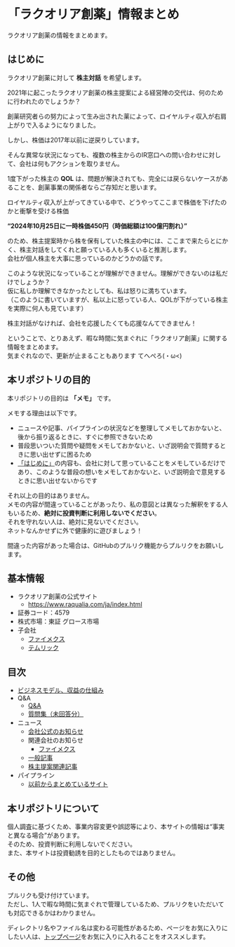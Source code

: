# 「ラクオリア創薬」情報まとめ

ラクオリア創薬の情報をまとめます。

## はじめに

ラクオリア創薬に対して **株主対話** を希望します。

2021年に起こったラクオリア創薬の株主提案による経営陣の交代は、何のために行われたのでしょうか？

創薬研究者らの努力によって生み出された薬によって、ロイヤルティ収入が右肩上がりで入るようになりました。

しかし、株価は2017年以前に逆戻りしています。

そんな異常な状況になっても、複数の株主からのIR窓口への問い合わせに対して、会社は何もアクションを取りません。

1度下がった株主の **QOL** は、問題が解決されても、完全には戻らないケースがあることを、創薬事業の関係者ならご存知だと思います。

ロイヤルティ収入が上がってきている中で、どうやってここまで株価を下げたのかと衝撃を受ける株価

**“2024年10月25日に一時株価450円（時価総額は100億円割れ）”**

のため、株主提案時から株を保有していた株主の中には、ここまで来たらとにかく、株主対話をしてくれと願っている人も多くいると推測します。  
会社が個人株主を大事に思っているのかどうかの話です。

このような状況になっていることが理解ができません。理解ができないのは私だけでしょうか？  
仮に私しか理解できなかったとしても、私は怒りに満ちています。  
（このように書いていますが、私以上に怒っている人、QOLが下がっている株主を実際に何人も見ています）

株主対話がなければ、会社を応援したくても応援なんてできません！

ということで、とりあえず、暇な時間に気まぐれに「ラクオリア創薬」に関する情報をまとめます。  
気まぐれなので、更新が止まることもあります てへぺろ(・ω<)

## 本リポジトリの目的

本リポジトリの目的は **「メモ」** です。

メモする理由は以下です。

- ニュースや記事、パイプラインの状況などを整理してメモしておかないと、後から振り返るときに、すぐに参照できないため
- 普段思いついた質問や疑問をメモしておかないと、いざ説明会で質問するときに思い出せずに困るため
- [「はじめに」](#はじめに)の内容も、会社に対して思っていることをメモしているだけであり、このような普段の想いをメモしておかないと、いざ説明会で意見するときに思い出せないからです

それ以上の目的はありません。  
メモの内容が間違っていることがあったり、私の意図とは異なった解釈をする人もいるため、**絶対に投資判断に利用しないでください**。  
それを守れない人は、絶対に見ないでください。  
ネットなんかせずに外で健康的に遊びましょう！

間違った内容があった場合は、GitHubのプルリク機能からプルリクをお願いします。

## 基本情報

- ラクオリア創薬の公式サイト
  - https://www.raqualia.com/ja/index.html
- 証券コード：4579
- 株式市場：東証 グロース市場
- 子会社
  - [ファイメクス](https://www.fimecs.com/)
  - [テムリック](https://www.tmrc.co.jp/)

## 目次

- [ビジネスモデル、収益の仕組み](business-model.md)
- Q&A
  - [Q&A](qa/qa.md)
  - [質問集（未回答分）](qa/questions.md)
- ニュース
  - [会社公式のお知らせ](news/official-release.md)
  - 関連会社のお知らせ
    - [ファイメクス](news/affiliated-companies/fimecs.md)
  - [一般記事](news/articles.md)
  - [株主提案関連記事](news/shareholder-proposal.md)
- パイプライン
  - [以前からまとめているサイト](https://stock.ariafloat.com/raqualia/)

## 本リポジトリについて

個人調査に基づくため、事業内容変更や誤認等により、本サイトの情報は“事実と異なる場合”があります。  
そのため、投資判断に利用しないでください。  
また、本サイトは投資勧誘を目的としたものではありません。

## その他

プルリクも受け付けています。  
ただし、1人で暇な時間に気まぐれで管理しているため、プルリクをいただいても対応できるかはわかりません。

ディレクトリ名やファイル名は変わる可能性があるため、ページをお気に入りにしたい人は、[トップページ](https://github.com/ariafloat/raqualia-pharma)をお気に入りに入れることをオススメします。
